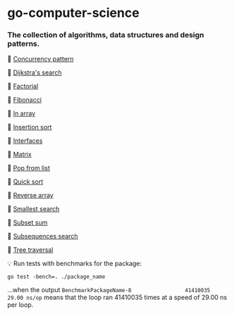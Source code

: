 # go-computer-science

### The collection of algorithms, data structures and design patterns.

📌 [Concurrency pattern](concurrency/concurrency.go)

📌 [Dijkstra's search](dijkstra_search/dijkstra_search.go)

📌 [Factorial](factorial/factorial.go)

📌 [Fibonacci](fibonacci/fibonacci.go)

📌 [In array](in_array/in_array.go)

📌 [Insertion sort](insertion_sort/insertion_sort.go)

📌 [Interfaces](interfaces/interfaces.go)

📌 [Matrix](matrix/matrix.go)

📌 [Pop from list](list_pop/list_pop.go)

📌 [Quick sort](quick_sort/quick_sort.go)

📌 [Reverse array](reverse_array/reverse_array.go)

📌 [Smallest search](smallest_search/smallest_search.go)

📌 [Subset sum](subset_sum/subset_sum.go)

📌 [Subsequences search](subsequences_search/subsequences_search.go)

📌 [Tree traversal](tree_traversal/tree_traversal.go)

💡 Run tests with benchmarks for the package:
```
go test -bench=. ./package_name
```
...when the output `BenchmarkPackageName-8                 41410035                29.00 ns/op` 
means that the loop ran 41410035 times at a speed of 29.00 ns per loop.
